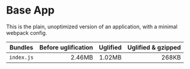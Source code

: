 # Base App

This is the plain, unoptimized version of an application, with a minimal webpack config.

| Bundles    | Before uglification | Uglified | Uglified & gzipped |
|------------|--------------------:|---------:|-------------------:|
| `index.js` |              2.46MB |   1.02MB |              268KB |
